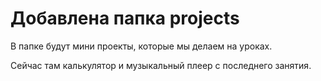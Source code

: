 # Добавлена папка projects

В папке будут мини проекты, которые мы делаем на уроках.

Сейчас там калькулятор и музыкальный плеер с последнего занятия.